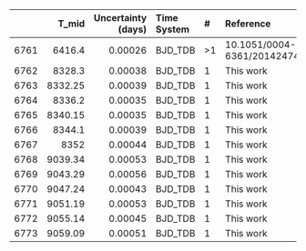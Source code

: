 |      |   T_mid |   Uncertainty (days) | Time System   | #   | Reference                   |
|-----:|--------:|---------------------:|:--------------|:----|:----------------------------|
| 6761 | 6416.4  |              0.00026 | BJD_TDB       | >1  | 10.1051/0004-6361/201424744 |
| 6762 | 8328.3  |              0.00038 | BJD_TDB       | 1   | This work                   |
| 6763 | 8332.25 |              0.00039 | BJD_TDB       | 1   | This work                   |
| 6764 | 8336.2  |              0.00035 | BJD_TDB       | 1   | This work                   |
| 6765 | 8340.15 |              0.00035 | BJD_TDB       | 1   | This work                   |
| 6766 | 8344.1  |              0.00039 | BJD_TDB       | 1   | This work                   |
| 6767 | 8352    |              0.00044 | BJD_TDB       | 1   | This work                   |
| 6768 | 9039.34 |              0.00053 | BJD_TDB       | 1   | This work                   |
| 6769 | 9043.29 |              0.00056 | BJD_TDB       | 1   | This work                   |
| 6770 | 9047.24 |              0.00043 | BJD_TDB       | 1   | This work                   |
| 6771 | 9051.19 |              0.00053 | BJD_TDB       | 1   | This work                   |
| 6772 | 9055.14 |              0.00045 | BJD_TDB       | 1   | This work                   |
| 6773 | 9059.09 |              0.00051 | BJD_TDB       | 1   | This work                   |